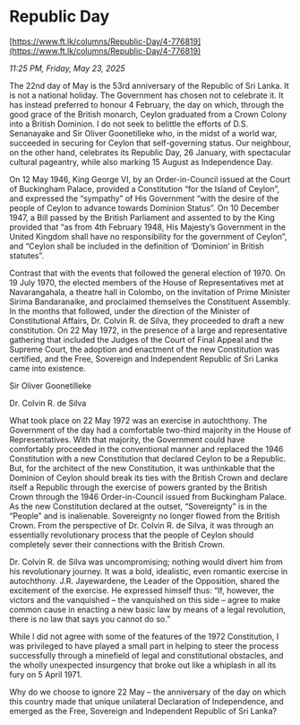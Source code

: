 # Republic Day

[https://www.ft.lk/columns/Republic-Day/4-776819](https://www.ft.lk/columns/Republic-Day/4-776819)

*11:25 PM, Friday, May 23, 2025*

The 22nd day of May is the 53rd anniversary of the Republic of Sri Lanka. It is not a national holiday. The Government has chosen not to celebrate it. It has instead preferred to honour 4 February, the day on which, through the good grace of the British monarch, Ceylon graduated from a Crown Colony into a British Dominion. I do not seek to belittle the efforts of D.S. Senanayake and Sir Oliver Goonetilleke who, in the midst of a world war, succeeded in securing for Ceylon that self-governing status. Our neighbour, on the other hand, celebrates its Republic Day, 26 January, with spectacular cultural pageantry, while also marking 15 August as Independence Day.

On 12 May 1946, King George VI, by an Order-in-Council issued at the Court of Buckingham Palace, provided a Constitution “for the Island of Ceylon”, and expressed the “sympathy” of His Government “with the desire of the people of Ceylon to advance towards Dominion Status”. On 10 December 1947, a Bill passed by the British Parliament and assented to by the King provided that “as from 4th February 1948, His Majesty’s Government in the United Kingdom shall have no responsibility for the government of Ceylon”, and “Ceylon shall be included in the definition of ‘Dominion’ in British statutes”.

Contrast that with the events that followed the general election of 1970. On 19 July 1970, the elected members of the House of Representatives met at Navarangahala, a theatre hall in Colombo, on the invitation of Prime Minister Sirima Bandaranaike, and proclaimed themselves the Constituent Assembly. In the months that followed, under the direction of the Minister of Constitutional Affairs, Dr. Colvin R. de Silva, they proceeded to draft a new constitution. On 22 May 1972, in the presence of a large and representative gathering that included the Judges of the Court of Final Appeal and the Supreme Court, the adoption and enactment of the new Constitution was certified, and the Free, Sovereign and Independent Republic of Sri Lanka came into existence.

Sir Oliver Goonetilleke

Dr. Colvin R. de Silva

What took place on 22 May 1972 was an exercise in autochthony. The Government of the day had a comfortable two-third majority in the House of Representatives. With that majority, the Government could have comfortably proceeded in the conventional manner and replaced the 1946 Constitution with a new Constitution that declared Ceylon to be a Republic. But, for the architect of the new Constitution, it was unthinkable that the Dominion of Ceylon should break its ties with the British Crown and declare itself a Republic through the exercise of powers granted by the British Crown through the 1946 Order-in-Council issued from Buckingham Palace. As the new Constitution declared at the outset, “Sovereignty” is in the “People” and is inalienable. Sovereignty no longer flowed from the British Crown. From the perspective of Dr. Colvin R. de Silva, it was through an essentially revolutionary process that the people of Ceylon should completely sever their connections with the British Crown.

Dr. Colvin R. de Silva was uncompromising; nothing would divert him from his revolutionary journey. It was a bold, idealistic, even romantic exercise in autochthony. J.R. Jayewardene, the Leader of the Opposition, shared the excitement of the exercise. He expressed himself thus: “If, however, the victors and the vanquished – the vanquished on this side – agree to make common cause in enacting a new basic law by means of a legal revolution, there is no law that says you cannot do so.”

While I did not agree with some of the features of the 1972 Constitution, I was privileged to have played a small part in helping to steer the process successfully through a minefield of legal and constitutional obstacles, and the wholly unexpected insurgency that broke out like a whiplash in all its fury on 5 April 1971.

Why do we choose to ignore 22 May – the anniversary of the day on which this country made that unique unilateral Declaration of Independence, and emerged as the Free, Sovereign and Independent Republic of Sri Lanka?


